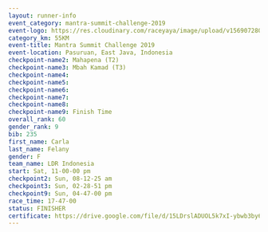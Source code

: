 ```yaml
---
layout: runner-info 
event_category: mantra-summit-challenge-2019 
event-logo: https://res.cloudinary.com/raceyaya/image/upload/v1569072809/logo/mantra-image_segrbx.jpg
category_km: 55KM 
event-title: Mantra Summit Challenge 2019 
event-location: Pasuruan, East Java, Indonesia 
checkpoint-name2: Mahapena (T2) 
checkpoint-name3: Mbah Kamad (T3) 
checkpoint-name4: 
checkpoint-name5: 
checkpoint-name6: 
checkpoint-name7: 
checkpoint-name8: 
checkpoint-name9: Finish Time
overall_rank: 60
gender_rank: 9
bib: 235
first_name: Carla
last_name: Felany
gender: F
team_name: LDR Indonesia
start: Sat, 11-00-00 pm
checkpoint2: Sun, 08-12-25 am
checkpoint3: Sun, 02-28-51 pm
checkpoint9: Sun, 04-47-00 pm
race_time: 17-47-00
status: FINISHER
certificate: https://drive.google.com/file/d/15LDrslADUOL5k7xI-ybwb3by6aIeingP/view?usp=sharing
---
```

